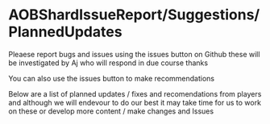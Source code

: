 # AOBShardIssueReport/Suggestions/PlannedUpdates
Pleaese report bugs and issues using the issues button on Github these will be investigated by Aj who will respond in due course thanks

You can also use the issues button to make recommendations

Below are a list of planned updates / fixes and recomendations from players and although we will endevour to do our best it may take time for us to work on these or develop more content / make changes and Issues 
